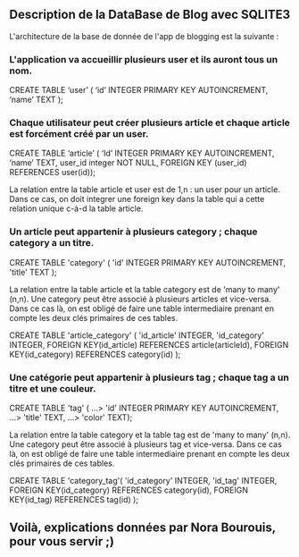 ## Description de la DataBase de Blog avec SQLITE3

L'architecture de la base de donnée de l'app de blogging est la suivante :

### L'application va accueillir plusieurs user et ils auront tous un nom.

CREATE TABLE ‘user’ (
‘id’ INTEGER PRIMARY KEY AUTOINCREMENT, 
‘name’ TEXT
);


### Chaque utilisateur peut créer plusieurs article et chaque article est forcément créé par un user.

CREATE TABLE ‘article’ (
‘Id’ INTEGER PRIMARY KEY AUTOINCREMENT, 
‘name’ TEXT, 
user_id integer NOT NULL,
FOREIGN KEY (user_id) REFERENCES user(id));   

La relation entre la table article et user est de 1,n : un user pour un article. Dans ce cas, on doit integrer une foreign key dans la table qui a cette relation unique c-à-d la table article. 


### Un article peut appartenir à plusieurs category ; chaque category a un titre.

CREATE TABLE 'category' (
  'id' INTEGER PRIMARY KEY AUTOINCREMENT,
  'title' TEXT
  );

La relation entre la table article et la table category est de 'many to many' (n,n). Une category peut être associé à plusieurs articles et vice-versa. Dans ce cas là, on est obligé de faire une table intermediaire prenant en compte les deux clés primaires de ces tables. 

CREATE TABLE 'article_category' (
  'id_article' INTEGER,
  'id_category' INTEGER,
  FOREIGN KEY(id_article) REFERENCES article(articleId),
  FOREIGN KEY(id_category) REFERENCES category(id)
  );

### Une catégorie peut appartenir à plusieurs tag ; chaque tag a un titre et une couleur.

CREATE TABLE 'tag' (
   ...> 'id' INTEGER PRIMARY KEY AUTOINCREMENT,
   ...> 'title' TEXT,
   ...> 'color' TEXT);

La relation entre la table category et la table tag est de 'many to many' (n,n). Une category peut être associé à plusieurs tag et vice-versa. Dans ce cas là, on est obligé de faire une table intermediaire prenant en compte les deux clés primaires de ces tables. 

CREATE TABLE 'category_tag'(
  'id_category' INTEGER,
  'id_tag' INTEGER,
  FOREIGN KEY(id_category) REFERENCES category(id),
  FOREIGN KEY(id_tag) REFERENCES tag(id)
   );

## Voilà, explications données par Nora Bourouis, pour vous servir ;) 
